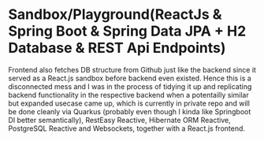 # Sandbox/Playground(ReactJs & Spring Boot & Spring Data JPA + H2 Database & REST Api Endpoints)

Frontend also fetches DB structure from Github just like the backend since it served as a React.js sandbox before backend even existed. Hence this is a disconnected mess and I was in the process of tidying it up and replicating backend functionality in the respective backend when a potentailly similar but expanded usecase came up, which is currently in private repo and will be done cleanly via Quarkus (probably even though I kinda like Springboot DI better semantically), RestEasy Reactive, Hibernate ORM Reactive, PostgreSQL Reactive and Websockets, together with a React.js frontend.
